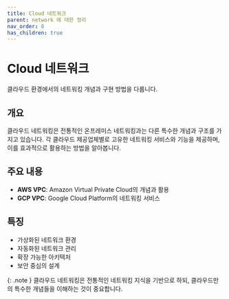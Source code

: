 ```yaml
---
title: Cloud 네트워크
parent: network 에 대한 정리
nav_order: 8
has_children: true
---
```


# Cloud 네트워크

클라우드 환경에서의 네트워킹 개념과 구현 방법을 다룹니다.

## 개요

클라우드 네트워킹은 전통적인 온프레미스 네트워킹과는 다른 특수한 개념과 구조를 가지고 있습니다. 각 클라우드 제공업체별로 고유한 네트워킹 서비스와 기능을 제공하며, 이를 효과적으로 활용하는 방법을 알아봅니다.

## 주요 내용

- **AWS VPC**: Amazon Virtual Private Cloud의 개념과 활용
- **GCP VPC**: Google Cloud Platform의 네트워킹 서비스

## 특징

- 가상화된 네트워크 환경
- 자동화된 네트워크 관리
- 확장 가능한 아키텍처
- 보안 중심의 설계

{: .note }
클라우드 네트워킹은 전통적인 네트워킹 지식을 기반으로 하되, 클라우드만의 특수한 개념들을 이해하는 것이 중요합니다. 